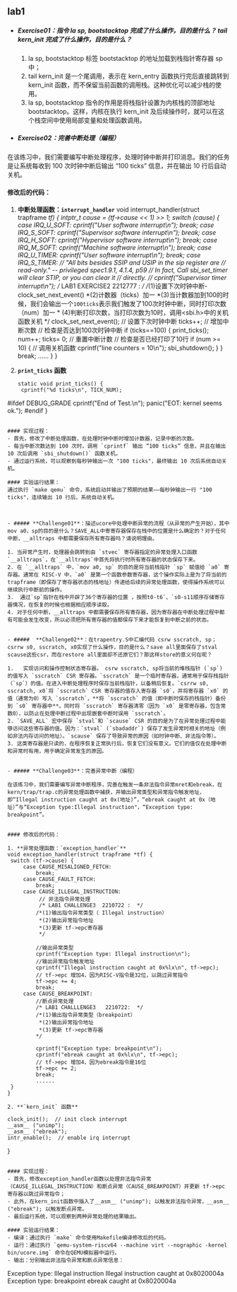 ## lab1
- ##### **Exercise01**：指令 la sp, bootstacktop 完成了什么操作，目的是什么？ tail kern_init 完成了什么操作，目的是什么？

   1.   la sp, bootstacktop 标签 bootstacktop 的地址加载到栈指针寄存器 sp 中；
   2. tail kern_init 是一个尾调用，表示在 kern_entry 函数执行完后直接跳转到 kern_init 函数，而不保留当前函数的调用栈。这种优化可以减少栈的使用。
   3. la sp, bootstacktop 指令的作用是将栈指针设置为内核栈的顶部地址 bootstacktop。这样，内核在执行 kern_init 及后续操作时，就可以在这个栈空间中使用局部变量和处理函数调用。


- ##### **Exercise02**：完善中断处理（编程）

在该练习中，我们需要编写中断处理程序，处理时钟中断并打印消息。我们的任务是让系统每收到 100 次时钟中断后输出 “100 ticks” 信息，并在输出 10 行后自动关机。

#### 修改后的代码：

1. **中断处理函数：`interrupt_handler`**
   void interrupt_handler(struct trapframe *tf) {
    intptr_t cause = (tf->cause << 1) >> 1;
    switch (cause) {
        case IRQ_U_SOFT:
            cprintf("User software interrupt\n");
            break;
        case IRQ_S_SOFT:
            cprintf("Supervisor software interrupt\n");
            break;
        case IRQ_H_SOFT:
            cprintf("Hypervisor software interrupt\n");
            break;
        case IRQ_M_SOFT:
            cprintf("Machine software interrupt\n");
            break;
        case IRQ_U_TIMER:
            cprintf("User software interrupt\n");
            break;
        case IRQ_S_TIMER:
            // "All bits besides SSIP and USIP in the sip register are
            // read-only." -- privileged spec1.9.1, 4.1.4, p59
            // In fact, Call sbi_set_timer will clear STIP, or you can clear it
            // directly.
            // cprintf("Supervisor timer interrupt\n");
             /* LAB1 EXERCISE2   2212777 :  */
            /*(1)设置下次时钟中断- clock_set_next_event()
             *(2)计数器（ticks）加一
             *(3)当计数器加到100的时候，我们会输出一个`100ticks`表示我们触发了100次时钟中断，同时打印次数（num）加一
            * (4)判断打印次数，当打印次数为10时，调用<sbi.h>中的关机函数关机
            */
            clock_set_next_event(); // 设置下次时钟中断
            ticks++; // 增加中断次数
            // 检查是否达到100次时钟中断
            if (ticks==100) {
                print_ticks();
                num++;
                ticks= 0; // 重置中断计数
                // 检查是否已经打印了10行
                if (num >= 10) {
                    // 调用关机函数
                    cprintf("line counters = 10\n");
                    sbi_shutdown();
                }
            }
            break;
            ......
    }
   }

2. **`print_ticks` 函数**
   ```
   static void print_ticks() {
    cprintf("%d ticks\n", TICK_NUM);
#ifdef DEBUG_GRADE
    cprintf("End of Test.\n");
    panic("EOT: kernel seems ok.");
#endif
}
   ```

#### 实现过程：
- 首先，修改了中断处理函数，在处理时钟中断时增加计数器，记录中断的次数。
- 每当中断次数达到 100 次时，调用 `cprintf` 输出 “100 ticks” 信息，并且在输出 10 次后调用 `sbi_shutdown()` 函数关机。
- 通过运行系统，可以观察到每秒钟输出一次 "100 ticks"，最终输出 10 次后系统自动关机。

#### 实验运行结果：
通过执行 `make qemu` 命令，系统启动并输出了预期的结果——每秒钟输出一行 "100 ticks"，连续输出 10 行后，系统自动关机。



- ##### **Challenge01**：描述ucore中处理中断异常的流程（从异常的产生开始），其中mov a0，sp的目的是什么？SAVE_ALL中寄寄存器保存在栈中的位置是什么确定的？对于任何中断，__alltraps 中都需要保存所有寄存器吗？请说明理由。

   1. 当异常产生时，处理器会跳转到由 `stvec` 寄存器指定的异常处理入口函数 `__alltraps`，在`__alltraps`中首先将执行时所有寄存器的状态保存下来。
   2. 在 `__alltraps` 中，`mov a0, sp` 的目的是将当前栈指针 `sp` 赋值给 `a0` 寄存器。通常在 RISC-V 中，`a0` 是第一个函数参数寄存器，这个操作实际上是为了将当前的 trapframe（即保存了寄存器状态的栈地址）传递给后续的异常处理函数，使得操作系统可以继续执行中断前的操作。
   3.  通过`sp`指针在栈中开辟了36个寄存器的位置 ，按照t0-t6`、`s0-s11顺序存储寄存器情况，在恢复的时候也根据相应顺序读取。
   4. 对于任何中断，__alltraps 中都需要保存所有寄存器，因为寄存器在中断处理过程中都有可能会发生改变，所以必须把所有寄存器的值都保存下来才能恢复到中断之前的状态。


- #####  **Challenge02**：在trapentry.S中汇编代码 csrw sscratch, sp；csrrw s0, sscratch, x0实现了什么操作，目的是什么？save all里面保存了stval scause这些csr，而在restore all里面却不还原它们？那这样store的意义何在呢？

  1. ​	实现访问和操作控制状态寄存器。 csrw sscratch, sp将当前的堆栈指针 (`sp`) 的值写入 `sscratch` CSR 寄存器。`sscratch` 是一个临时寄存器，通常用于保存栈指针（`sp`）的值。在进入中断处理程序时保存当前栈指针，以备稍后恢复。`csrrw s0, sscratch, x0`将 `sscratch` CSR 寄存器的值存入寄存器 `s0`，并将寄存器 `x0` 的值（通常为0）写入 `sscratch`，**将 `sscratch` 的值（即中断时保存的栈指针）备份到 `s0` 寄存器中**。同时将 `sscratch` 寄存器清零（因为 `x0` 是零寄存器，包含常数0），以防止在处理中断过程中出现嵌套中断时误用 `sscratch`。
  2. `SAVE_ALL` 宏中保存 `stval`和 `scause` CSR 的目的是为了在异常处理过程中能够访问这些寄存器的值。因为：`stval` (`sbadaddr`) 保存了发生异常时相关的地址（例如非法内存访问的地址）。`scause` 保存了导致异常的原因（如时钟中断、非法指令等）。
  3. 这类寄存器是只读的，在程序恢复正常执行后，恢复它们没有意义。它们的值仅在处理中断和异常时有用，用于确定异常发生的原因。


- ##### **Challenge03**：完善异常中断（编程）

在该练习中，我们需要编写异常中断程序，完善在触发一条非法指令异常mret和ebreak，在 kern/trap/trap.c的异常处理函数中捕获，并输出异常类型和异常指令触发地址，即“Illegal instruction caught at 0x(地址)”，“ebreak caught at 0x（地址）”与“Exception type:Illegal instruction"，“Exception type: breakpoint”。


#### 修改后的代码：

1. **异常处理函数：`exception_handler`**
   void exception_handler(struct trapframe *tf) {
    switch (tf->cause) {
        case CAUSE_MISALIGNED_FETCH:
            break;
        case CAUSE_FAULT_FETCH:
            break;
        case CAUSE_ILLEGAL_INSTRUCTION:
             // 非法指令异常处理
             /* LAB1 CHALLENGE3  2210722 :  */
            /*(1)输出指令异常类型（ Illegal instruction）
             *(2)输出异常指令地址
             *(3)更新 tf->epc寄存器
             */
           
            //输出异常类型
            cprintf("Exception type: Illegal instruction\n");
            //输出异常指令触发地址
            cprintf("Illegal instruction caught at 0x%lx\n", tf->epc);  
            // tf->epc 增加4，因为RISC-V指令是32位，以跳过异常指令  
            tf->epc += 4;
            break;
        case CAUSE_BREAKPOINT:
            //断点异常处理
            /* LAB1 CHALLLENGE3   2210722:  */
            /*(1)输出指令异常类型（breakpoint）
             *(2)输出异常指令地址
             *(3)更新 tf->epc寄存器
            */

            cprintf("Exception type: breakpoint\n");  
            cprintf("ebreak caught at 0x%lx\n", tf->epc);
            // tf->epc 增加4，因为ebreak指令是16位
            tf->epc += 2;
            break;
            ......
    }
   }

2. **`kern_init` 函数**
   ```
    clock_init();  // init clock interrupt
    __asm__ ("unimp");
    __asm__ ("ebreak");
    intr_enable();  // enable irq interrupt
}
   ```

#### 实现过程：
- 首先，修改exception_handler函数以处理非法指令异常（CAUSE_ILLEGAL_INSTRUCTION）和断点异常（CAUSE_BREAKPOINT）并更新 tf->epc寄存器以跳过异常指令；
- 此外，在kern_init函数中插入了__asm__ ("unimp"); 以触发非法指令异常，__asm__ ("ebreak"); 以触发断点异常。
- 最后运行系统，可以观察到两种异常处理的结果输出。

#### 实验运行结果：
- 编译：通过执行 `make` 命令使用Makefile编译修改后的代码。
- 运行：通过执行 `qemu-system-riscv64 --machine virt --nographic -kernel bin/ucore.img` 命令在QEMU模拟器中运行。
- 输出：分别输出非法指令异常和断点异常信息：
```
Exception type: Illegal instruction
Illegal instruction caught at 0x8020004a
Exception type: breakpoint
ebreak caught at 0x8020004a
```